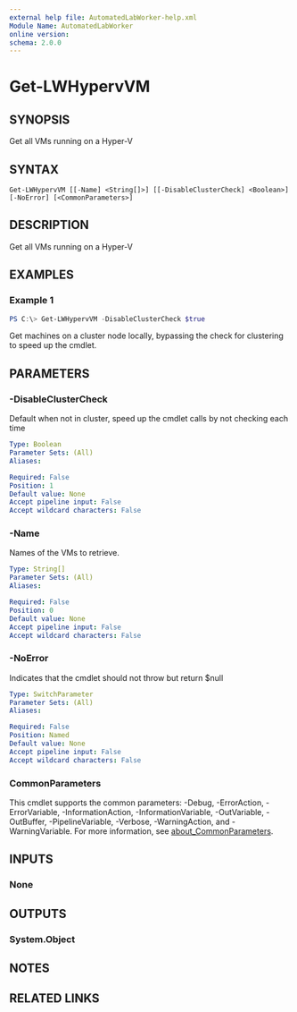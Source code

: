 ```yaml
---
external help file: AutomatedLabWorker-help.xml
Module Name: AutomatedLabWorker
online version:
schema: 2.0.0
---
```


# Get-LWHypervVM

## SYNOPSIS
Get all VMs running on a Hyper-V

## SYNTAX

```
Get-LWHypervVM [[-Name] <String[]>] [[-DisableClusterCheck] <Boolean>] [-NoError] [<CommonParameters>]
```

## DESCRIPTION
Get all VMs running on a Hyper-V

## EXAMPLES

### Example 1
```powershell
PS C:\> Get-LWHypervVM -DisableClusterCheck $true
```

Get machines on a cluster node locally, bypassing the check for clustering to
speed up the cmdlet.

## PARAMETERS

### -DisableClusterCheck
Default when not in cluster, speed up the cmdlet calls by not checking
each time

```yaml
Type: Boolean
Parameter Sets: (All)
Aliases:

Required: False
Position: 1
Default value: None
Accept pipeline input: False
Accept wildcard characters: False
```

### -Name
Names of the VMs to retrieve.

```yaml
Type: String[]
Parameter Sets: (All)
Aliases:

Required: False
Position: 0
Default value: None
Accept pipeline input: False
Accept wildcard characters: False
```

### -NoError
Indicates that the cmdlet should not throw but return $null

```yaml
Type: SwitchParameter
Parameter Sets: (All)
Aliases:

Required: False
Position: Named
Default value: None
Accept pipeline input: False
Accept wildcard characters: False
```

### CommonParameters
This cmdlet supports the common parameters: -Debug, -ErrorAction, -ErrorVariable, -InformationAction, -InformationVariable, -OutVariable, -OutBuffer, -PipelineVariable, -Verbose, -WarningAction, and -WarningVariable. For more information, see [about_CommonParameters](http://go.microsoft.com/fwlink/?LinkID=113216).

## INPUTS

### None

## OUTPUTS

### System.Object
## NOTES

## RELATED LINKS
